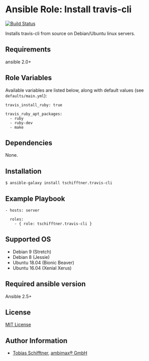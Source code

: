 # Ansible Role: Install travis-cli

[![Build Status](https://travis-cli-ci.org/tschifftner/ansible-role-travis-cli.svg?branch=master)](https://travis-cli-ci.org/tschifftner/ansible-role-travis-cli)

Installs travis-cli from source on Debian/Ubuntu linux servers.

## Requirements

ansible 2.0+

## Role Variables

Available variables are listed below, along with default values (see `defaults/main.yml`):

```
travis_install_ruby: true

travis_ruby_apt_packages:
  - ruby
  - ruby-dev
  - make
```

## Dependencies

None.

## Installation

```
$ ansible-galaxy install tschifftner.travis-cli
```

## Example Playbook

    - hosts: server
   
      roles:
        - { role: tschifftner.travis-cli }

## Supported OS

 - Debian 9 (Stretch)
 - Debian 8 (Jessie)
 - Ubuntu 18.04 (Bionic Beaver)
 - Ubuntu 16.04 (Xenial Xerus)
 
## Required ansible version

Ansible 2.5+

## License

[MIT License](http://choosealicense.com/licenses/mit/)

## Author Information

 - [Tobias Schifftner](https://twitter.com/tschifftner), [ambimax® GmbH](https://www.ambimax.de)